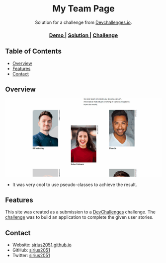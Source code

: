 <!-- Please update value in the {}  -->

<h1 align="center">My Team Page</h1>

<div align="center">
   Solution for a challenge from  <a href="http://devchallenges.io" target="_blank">Devchallenges.io</a>.
</div>

<div align="center">
  <h3>
    <a href="https://my-team-page-sirius2051.vercel.app">
      Demo
    </a>
    <span> | </span>
    <a href="https://github.com/Sirius2051/MyTeamPage">
      Solution
    </a>
    <span> | </span>
    <a href="https://devchallenges.io/challenges/hhmesazsqgKXrTkYkt0U">
      Challenge
    </a>
  </h3>
</div>

<!-- TABLE OF CONTENTS -->

## Table of Contents

- [Overview](#overview)
- [Features](#features)
- [Contact](#contact)

<!-- OVERVIEW -->

## Overview

![screenshot](assets/img/screenrecord.gif)

- It was very cool to use pseudo-classes to achieve the result.

## Features

<!-- List the features of your application or follow the template. Don't share the figma file here :) -->

This site was created as a submission to a [DevChallenges](https://devchallenges.io/challenges) challenge. The [challenge](https://devchallenges.io/challenges/hhmesazsqgKXrTkYkt0U) was to build an application to complete the given user stories.
## Contact

- Website: [sirius2051.github.io](https://sirius2051.github.io)
- GitHub: [sirius2051](https://github.com/sirius2051)
- Twitter: [sirius2051](https://twitter.com/sirius2051)
